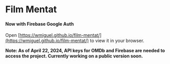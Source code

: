 # Film Mentat

#### Now with Firebase Google Auth

Open [https://wmiguel.github.io/film-mentat/](https://wmiguel.github.io/film-mentat/) to view it in your browser.

**Note: As of April 22, 2024, API keys for OMDb and Firebase are needed to access the project. Currently working on a public version soon.**